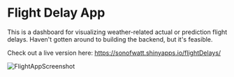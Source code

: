 # Flight Delay App

This is a dashboard for visualizing weather-related actual or prediction flight delays. Haven't gotten around to building the backend, but it's feasible.

Check out a live version here: https://sonofwatt.shinyapps.io/flightDelays/

![FlightAppScreenshot](https://docwatson.ai/wp-content/uploads/2021/12/flightApp-1024x629.png)


